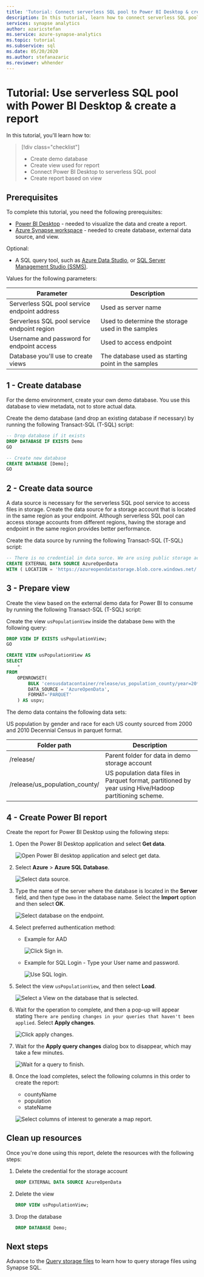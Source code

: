 ```yaml
---
title: 'Tutorial: Connect serverless SQL pool to Power BI Desktop & create report'
description: In this tutorial, learn how to connect serverless SQL pool in Azure Synapse Analytics to Power BI desktop and create a demo report based on a view.
services: synapse analytics
author: azaricstefan
ms.service: azure-synapse-analytics
ms.topic: tutorial
ms.subservice: sql
ms.date: 05/20/2020
ms.author: stefanazaric
ms.reviewer: whhender 
---
```


# Tutorial: Use serverless SQL pool with Power BI Desktop & create a report

In this tutorial, you'll learn how to:

> [!div class="checklist"]
>
> - Create demo database
> - Create view used for report
> - Connect Power BI Desktop to serverless SQL pool
> - Create report based on view

## Prerequisites

To complete this tutorial, you need the following prerequisites:

- [Power BI Desktop](https://powerbi.microsoft.com/downloads/) - needed to visualize the data and create a report.
- [Azure Synapse workspace](../get-started-create-workspace.md) - needed to create database, external data source, and view.

Optional:

- A SQL query tool, such as [Azure Data Studio](/azure-data-studio/download-azure-data-studio), or [SQL Server Management Studio (SSMS)](/sql/ssms/download-sql-server-management-studio-ssms).

Values for the following parameters:

| Parameter                                 | Description                                                   |
| ----------------------------------------- | ------------------------------------------------------------- |
| Serverless SQL pool service endpoint address    | Used as server name                                   |
| Serverless SQL pool service endpoint region     | Used to determine the storage used in the samples |
| Username and password for endpoint access | Used to access endpoint                               |
| Database you'll use to create views     | The database used as starting point in the samples       |

## 1 - Create database

For the demo environment, create your own demo database. You use this database to view metadata, not to store actual data.

Create the demo database (and drop an existing database if necessary) by running the following Transact-SQL (T-SQL) script:

```sql
-- Drop database if it exists
DROP DATABASE IF EXISTS Demo
GO

-- Create new database
CREATE DATABASE [Demo];
GO
```

## 2 - Create data source

A data source is necessary for the serverless SQL pool service to access files in storage. Create the data source for a storage account that is located in the same region as your endpoint. Although serverless SQL pool can access storage accounts from different regions, having the storage and endpoint in the same region provides better performance.

Create the data source by running the following Transact-SQL (T-SQL) script:

```sql
-- There is no credential in data surce. We are using public storage account which doesn't need a secret.
CREATE EXTERNAL DATA SOURCE AzureOpenData
WITH ( LOCATION = 'https://azureopendatastorage.blob.core.windows.net/')
```

## 3 - Prepare view

Create the view based on the external demo data for Power BI to consume by running the following Transact-SQL (T-SQL) script:

Create the view `usPopulationView` inside the database `Demo` with the following query:

```sql
DROP VIEW IF EXISTS usPopulationView;
GO

CREATE VIEW usPopulationView AS
SELECT
    *
FROM
    OPENROWSET(
        BULK 'censusdatacontainer/release/us_population_county/year=20*/*.parquet',
        DATA_SOURCE = 'AzureOpenData',
        FORMAT='PARQUET'
    ) AS uspv;
```

The demo data contains the following data sets:

US population by gender and race for each US county sourced from 2000 and 2010 Decennial Census in parquet format.

| Folder path                                                  | Description                                                  |
| ------------------------------------------------------------ | ------------------------------------------------------------ |
| /release/                                                    | Parent folder for data in demo storage account               |
| /release/us_population_county/                               | US population data files in Parquet format, partitioned by year using Hive/Hadoop partitioning scheme. |

## 4 - Create Power BI report

Create the report for Power BI Desktop using the following steps:

1. Open the Power BI Desktop application and select **Get data**.

   ![Open Power BI desktop application and select get data.](./media/tutorial-connect-power-bi-desktop/step-0-open-powerbi.png)

2. Select **Azure** > **Azure SQL Database**. 

   ![Select data source.](./media/tutorial-connect-power-bi-desktop/step-1-select-data-source.png)

3. Type the name of the server where the database is located in the **Server** field, and then type `Demo` in the database name. Select the **Import** option and then select **OK**. 

   ![Select database on the endpoint.](./media/tutorial-connect-power-bi-desktop/step-2-db.png)

4. Select preferred authentication method:

    - Example for AAD 
  
        ![Click Sign in.](./media/tutorial-connect-power-bi-desktop/step-2.1-select-aad-auth.png)

    - Example for SQL Login - Type your User name and password.

        ![Use SQL login.](./media/tutorial-connect-power-bi-desktop/step-2.2-select-sql-auth.png)


5. Select the view `usPopulationView`, and then select **Load**. 

   ![Select a View on the database that is selected.](./media/tutorial-connect-power-bi-desktop/step-3-select-view.png)

6. Wait for the operation to complete, and then a pop-up will appear stating `There are pending changes in your queries that haven't been applied`. Select **Apply changes**. 

   ![Click apply changes.](./media/tutorial-connect-power-bi-desktop/step-4-apply-changes.png)

7. Wait for the **Apply query changes** dialog box to disappear, which may take a few minutes. 

   ![Wait for a query to finish.](./media/tutorial-connect-power-bi-desktop/step-5-wait-for-query-to-finish.png)

8. Once the load completes, select the following columns in this order to create the report:
   - countyName
   - population
   - stateName

   ![Select columns of interest to generate a map report.](./media/tutorial-connect-power-bi-desktop/step-6-select-columns-of-interest.png)

## Clean up resources

Once you're done using this report, delete the resources with the following steps:

1. Delete the credential for the storage account

   ```sql
   DROP EXTERNAL DATA SOURCE AzureOpenData
   ```

2. Delete the view

   ```sql
   DROP VIEW usPopulationView;
   ```

3. Drop the database

   ```sql
   DROP DATABASE Demo;
   ```

## Next steps

Advance to the [Query storage files](develop-storage-files-overview.md) to learn how to query storage files using Synapse SQL.